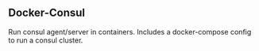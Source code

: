 ## Docker-Consul

Run consul agent/server in containers. Includes a docker-compose config to run a consul cluster.
